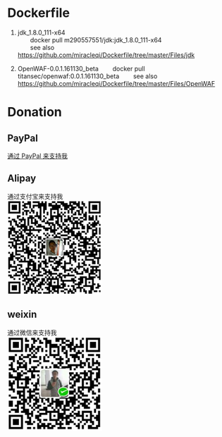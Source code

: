 Dockerfile
==========
1. jdk_1.8.0_111-x64  
&emsp;&emsp;docker pull m290557551/jdk:jdk_1.8.0_111-x64  
&emsp;&emsp;see also https://github.com/miracleqi/Dockerfile/tree/master/Files/jdk

2. OpenWAF-0.0.1.161130_beta
&emsp;&emsp;docker pull titansec/openwaf:0.0.1.161130_beta
&emsp;&emsp;see also https://github.com/miracleqi/Dockerfile/tree/master/Files/OpenWAF

Donation
========

PayPal
------

[通过 PayPal 来支持我](https://www.paypal.me/miracleqi)

Alipay
------
通过支付宝来支持我  
![image](https://github.com/miracleqi/Alipayimage/blob/master/Alipay%20two-dimension%20code.png)

weixin
------
通过微信来支持我  
![image](https://github.com/miracleqi/Alipayimage/blob/master/weixin%20two-dimension%20code.png)

